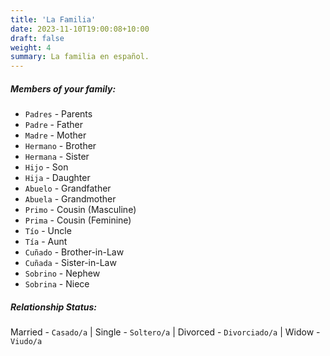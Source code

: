 ```yaml
---
title: 'La Familia'
date: 2023-11-10T19:00:08+10:00
draft: false
weight: 4
summary: La familia en español.
---
```


##### Members of your family:

- `Padres` - Parents
- `Padre` - Father
- `Madre` - Mother
- `Hermano` - Brother
- `Hermana` - Sister
- `Hijo` - Son
- `Hija` - Daughter
- `Abuelo` - Grandfather
- `Abuela` - Grandmother
- `Primo` - Cousin (Masculine)
- `Prima` - Cousin (Feminine)
- `Tío` - Uncle
- `Tía` - Aunt
- `Cuñado` - Brother-in-Law
- `Cuñada` - Sister-in-Law
- `Sobrino` - Nephew
- `Sobrina` - Niece

##### Relationship Status:

Married - `Casado/a` | 
Single - `Soltero/a` | 
Divorced - `Divorciado/a` | 
Widow - `Viudo/a`